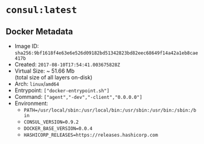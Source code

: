 # `consul:latest`

## Docker Metadata

- Image ID: `sha256:9bf1618f4e63e6e526d09182bd51342823bd82eec68649f14a42a1eb8cae417b`
- Created: `2017-08-10T17:54:41.003675828Z`
- Virtual Size: ~ 51.66 Mb  
  (total size of all layers on-disk)
- Arch: `linux`/`amd64`
- Entrypoint: `["docker-entrypoint.sh"]`
- Command: `["agent","-dev","-client","0.0.0.0"]`
- Environment:
  - `PATH=/usr/local/sbin:/usr/local/bin:/usr/sbin:/usr/bin:/sbin:/bin`
  - `CONSUL_VERSION=0.9.2`
  - `DOCKER_BASE_VERSION=0.0.4`
  - `HASHICORP_RELEASES=https://releases.hashicorp.com`
